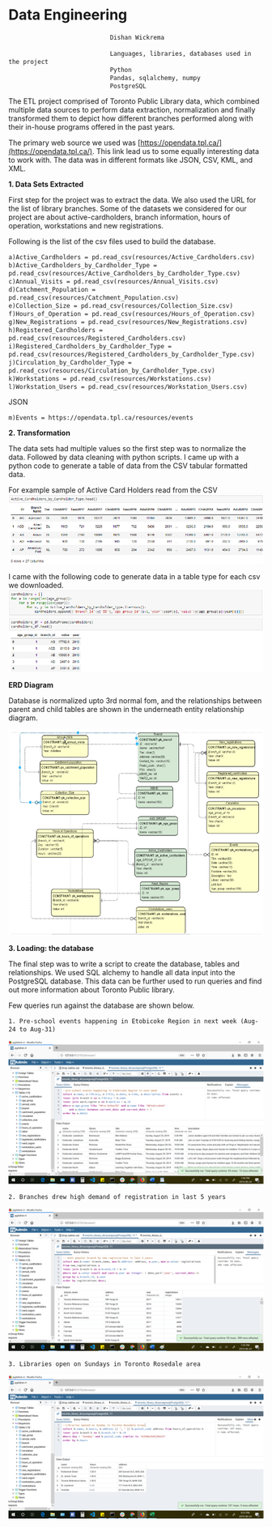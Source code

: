 # Data Engineering
								Dishan Wickrema
											
								Languages, libraries, databases used in the project
								Python
								Pandas, sqlalchemy, numpy
								PostgreSQL

The ETL project comprised of Toronto Public Library data, which combined multiple data sources to perform data extraction, normalization and finally transformed them to depict how different branches performed along with their in-house programs offered in the past years.

The primary web source we used was [https://opendata.tpl.ca/](https://opendata.tpl.ca/). This link lead us to some equally interesting data to work with. The data was in different formats like JSON, CSV, KML, and XML.

**1. Data Sets Extracted**

First step for the project was to extract the data. We also used the URL for the list of library branches. Some of the datasets we considered for our project are about active-cardholders, branch information, hours of operation, workstations and new registrations.

Following is the list of the csv files used to build the database.

	a)Active_Cardholders = pd.read_csv(resources/Active_Cardholders.csv)
	b)Active_Cardholders_by_Cardholder_Type = pd.read_csv(resources/Active_Cardholders_by_Cardholder_Type.csv)
	c)Annual_Visits = pd.read_csv(resources/Annual_Visits.csv)
	d)Catchment_Population = pd.read_csv(resources/Catchment_Population.csv)
	e)Collection_Size = pd.read_csv(resources/Collection_Size.csv)
	f)Hours_of_Operation = pd.read_csv(resources/Hours_of_Operation.csv)
	g)New_Registrations = pd.read_csv(resources/New_Registrations.csv)
	h)Registered_Cardholders = pd.read_csv(resources/Registered_Cardholders.csv)
	i)Registered_Cardholders_by_Cardholder_Type = pd.read_csv(resources/Registered_Cardholders_by_Cardholder_Type.csv)
	j)Circulation_by_Cardholder_Type = pd.read_csv(resources/Circulation_by_Cardholder_Type.csv)
	k)Workstations = pd.read_csv(resources/Workstations.csv)
	l)Workstation_Users = pd.read_csv(resources/Workstation_Users.csv)

JSON

	m)Events = https://opendata.tpl.ca/resources/events

**2. Transformation**

The data sets had multiple values so the first step was to normalize the data. Followed by data cleaning with python scripts. I came up with a python code to generate a table of data from the CSV tabular formatted data. 

For example sample of Active Card Holders read from the CSV
![Active Card Holders](cardholdertype.png)

I came with the following code to generate data in a table type for each csv we downloaded.
![python_code](python-code.png)

**ERD Diagram**

Database is normalized upto 3rd normal fom, and the relationships between parent and child tables are shown in the underneath entity relationship diagram.

![ERD Diagram](erd.png)

**3. Loading: the database**

The final step was to write a script to create the database, tables and relationships. We used SQL alchemy to handle all data input into the PostgreSQL database. This data can be further used to run queries and find out more information about Toronto Public library.

Few queries run against the database are shown below.

	1. Pre-school events happening in Etobicoke Region in next week (Aug-24 to Aug-31)

![Query 1](query1.png)


	2. Branches drew high demand of registration in last 5 years

![Query 2](query2.png)


	3. Libraries open on Sundays in Toronto Rosedale area

![Query 3](query3.png)

